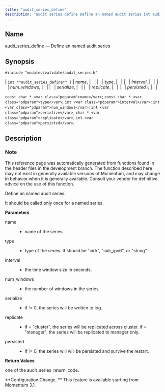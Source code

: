 ```yaml
---
title: "audit_series_define"
description: "audit series define Define an named audit series int audit series define name type interval num windows serialize replicate persisted const char name const char type int interval int num windows int serialize char replicate int persisted This reference page was automatically generated from functions found in the header files..."
---
```


<a name="apis.audit_series_define"></a> 
## Name

audit_series_define — Define an named audit series

## Synopsis

`#include "modules/validate/audit_series.h"`

| `int **audit_series_define** (` | <var class="pdparam">name</var>, |   |
|   | <var class="pdparam">type</var>, |   |
|   | <var class="pdparam">interval</var>, |   |
|   | <var class="pdparam">num_windows</var>, |   |
|   | <var class="pdparam">serialize</var>, |   |
|   | <var class="pdparam">replicate</var>, |   |
|   | <var class="pdparam">persisted</var>`)`; |   |

`const char * <var class="pdparam">name</var>`;
`const char * <var class="pdparam">type</var>`;
`int <var class="pdparam">interval</var>`;
`int <var class="pdparam">num_windows</var>`;
`int <var class="pdparam">serialize</var>`;
`char * <var class="pdparam">replicate</var>`;
`int <var class="pdparam">persisted</var>`;<a name="idp47171184"></a> 
## Description

### Note

This reference page was automatically generated from functions found in the header files in the development branch. The function described here may not exist in generally available versions of Momentum, and may change in behavior when it is generally available. Consult your vendor for definitive advice on the use of this function.

Define an named audit series.

It should be called only once for a named series.

**<a name="idp47174544"></a> Parameters**

<dl class="variablelist">

<dt>name</dt>

<dd>

- name of the series.

</dd>

<dt>type</dt>

<dd>

- type of the series. It should be "cidr", "cidr_ipv6", or "string".

</dd>

<dt>interval</dt>

<dd>

- the time window size in seconds.

</dd>

<dt>num_windows</dt>

<dd>

- the number of windows in the series.

</dd>

<dt>serialize</dt>

<dd>

- if != 0, the series will be written to log.

</dd>

<dt>replicate</dt>

<dd>

- if = "cluster", the series will be replicated across cluster. if = "manager", the series will be replicated to manager only.

</dd>

<dt>persisted</dt>

<dd>

- if != 0, the series will will be persisted and survive the restart.

</dd>

</dl>

**<a name="idp47188912"></a> Return Values**

one of the audit_series_return_code.

**Configuration Change. ** This feature is available starting from Momentum 3.1.